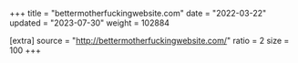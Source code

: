 +++
title = "bettermotherfuckingwebsite.com"
date = "2022-03-22"
updated = "2023-07-30"
weight = 102884

[extra]
source = "http://bettermotherfuckingwebsite.com/"
ratio = 2
size = 100
+++
